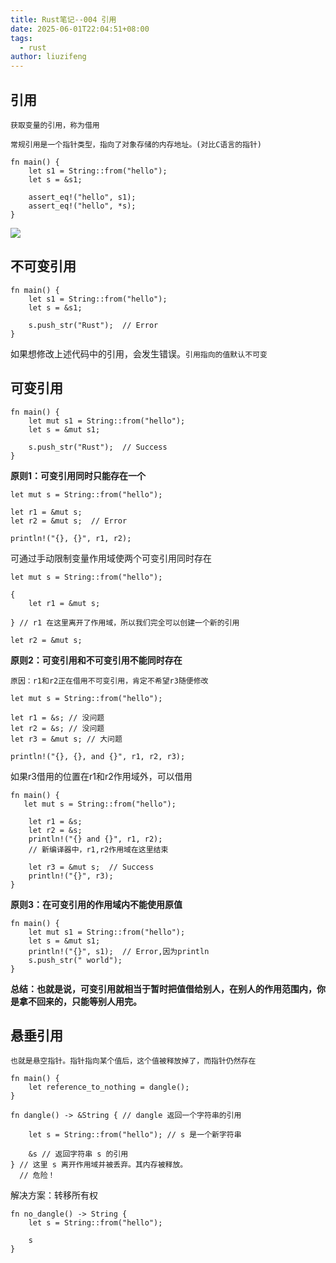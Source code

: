 ```yaml
---
title: Rust笔记--004 引用
date: 2025-06-01T22:04:51+08:00
tags:
  - rust
author: liuzifeng
---
```

## 引用

`获取变量的引用，称为借用`

`常规引用是一个指针类型，指向了对象存储的内存地址。(对比C语言的指针)`

```
fn main() {
    let s1 = String::from("hello");
    let s = &s1;

    assert_eq!("hello", s1);
    assert_eq!("hello", *s);
}
```

![](/images/Rust笔记--004%20引用.png)
## 不可变引用

```
fn main() {
    let s1 = String::from("hello");
    let s = &s1;

    s.push_str("Rust");  // Error
}
```

如果想修改上述代码中的引用，会发生错误。`引用指向的值默认不可变`

## 可变引用

```
fn main() {
    let mut s1 = String::from("hello");
    let s = &mut s1;

    s.push_str("Rust");  // Success
}
```

**原则1：可变引用同时只能存在一个**

```
let mut s = String::from("hello");

let r1 = &mut s;
let r2 = &mut s;  // Error

println!("{}, {}", r1, r2);

```

可通过手动限制变量作用域使两个可变引用同时存在

```
let mut s = String::from("hello");

{
    let r1 = &mut s;

} // r1 在这里离开了作用域，所以我们完全可以创建一个新的引用

let r2 = &mut s;

```

**原则2：可变引用和不可变引用不能同时存在**

`原因：r1和r2正在借用不可变引用，肯定不希望r3随便修改`

```
let mut s = String::from("hello");

let r1 = &s; // 没问题
let r2 = &s; // 没问题
let r3 = &mut s; // 大问题

println!("{}, {}, and {}", r1, r2, r3);

```

如果r3借用的位置在r1和r2作用域外，可以借用

```
fn main() {
   let mut s = String::from("hello");

    let r1 = &s;
    let r2 = &s;
    println!("{} and {}", r1, r2);
    // 新编译器中，r1,r2作用域在这里结束

    let r3 = &mut s;  // Success
    println!("{}", r3);
}
```

**原则3：在可变引用的作用域内不能使用原值**

```
fn main() {
    let mut s1 = String::from("hello");
    let s = &mut s1;
    println!("{}", s1);  // Error,因为println
    s.push_str(" world");
}
```

**总结：也就是说，可变引用就相当于暂时把值借给别人，在别人的作用范围内，你是拿不回来的，只能等别人用完。**

## 悬垂引用

`也就是悬空指针。指针指向某个值后，这个值被释放掉了，而指针仍然存在`

```
fn main() {
    let reference_to_nothing = dangle();
}

fn dangle() -> &String { // dangle 返回一个字符串的引用

    let s = String::from("hello"); // s 是一个新字符串

    &s // 返回字符串 s 的引用
} // 这里 s 离开作用域并被丢弃。其内存被释放。
  // 危险！
```

解决方案：转移所有权

```
fn no_dangle() -> String {
    let s = String::from("hello");

    s
}
```
